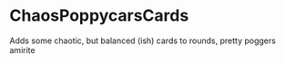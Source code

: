 # ChaosPoppycarsCards
 Adds some chaotic, but balanced (ish) cards to rounds, pretty poggers amirite
